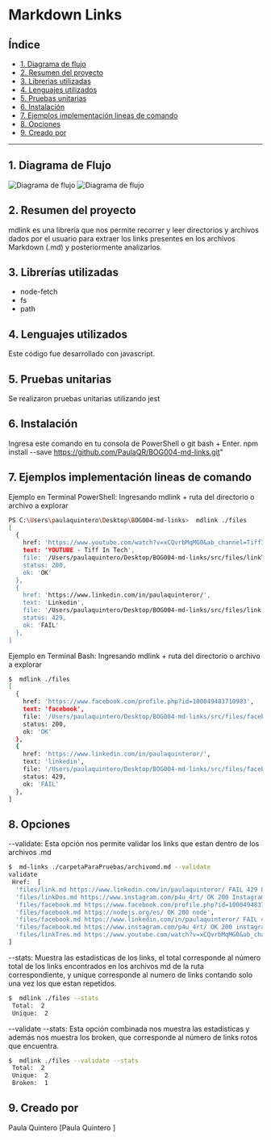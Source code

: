 # Markdown Links

## Índice

* [1. Diagrama de flujo](#1-diagrama-de-flujo)
* [2. Resumen del proyecto](#2-resumen-del-proyecto)
* [3. Librerias utilizadas](#3-librerias-utilizadas)
* [4. Lenguajes utilizados](#4-lenguajes-utilizados)
* [5. Pruebas unitarias](#5-pruebas-unitarias)
* [6. Instalación](#6-instalacion)
* [7. Ejemplos implementación lineas de comando](#7-ejemplos-implementacion-lineas-de-comando)
* [8. Opciones](#opciones)
* [9. Creado por](#9-creado-por)

***
## 1. Diagrama de Flujo
![Diagrama de flujo](Diagramas/Diagrama1.png)
![Diagrama de flujo](Diagramas/Diagrama2.png)
## 2. Resumen del proyecto
mdlink es una librería que nos permite recorrer y leer directorios y archivos dados por el usuario para extraer los links presentes en los archivos Markdown (.md) y posteriormente analizarlos.

## 3. Librerías utilizadas
 - node-fetch
 - fs
 - path

## 4. Lenguajes utilizados
Este código fue desarrollado con javascript.

## 5. Pruebas unitarias
Se realizaron pruebas unitarias utilizando jest

## 6. Instalación
Ingresa este comando en tu consola de PowerShell o git bash + Enter.
npm install --save https://github.com/PaulaQR/BOG004-md-links.git"

## 7. Ejemplos implementación lineas de comando

Ejemplo en Terminal PowerShell: Ingresando mdlink + ruta del directorio o archivo a explorar
```sh
PS C:\Users\paulaquintero\Desktop\BOG004-md-links>  mdlink ./files
[
  {
    href: 'https://www.youtube.com/watch?v=xCQvrbMqMG0&ab_channel=TiffInTech',
    text: 'YOUTUBE - Tiff In Tech',
    file: '/Users/paulaquintero/Desktop/BOG004-md-links/src/files/linkTres.md',
    status: 200,
    ok: 'OK'
  },
  {
    href: 'https://www.linkedin.com/in/paulaquinteror/',
    text: 'Linkedin',
    file: '/Users/paulaquintero/Desktop/BOG004-md-links/src/files/link.md',
    status: 429,
    ok: 'FAIL'
  },
]
```

Ejemplo en Terminal Bash: Ingresando mdlink + ruta del directorio o archivo a explorar
```sh
$  mdlink ./files
[
  {
    href: 'https://www.facebook.com/profile.php?id=100049483710983',
    text: 'facebook',
    file: '/Users/paulaquintero/Desktop/BOG004-md-links/src/files/facebook.md',
    status: 200,
    ok: 'OK'
  },
  {
    href: 'https://www.linkedin.com/in/paulaquinteror/',
    text: 'linkedin',
    file: '/Users/paulaquintero/Desktop/BOG004-md-links/src/files/facebook.md',
    status: 429,
    ok: 'FAIL'
  },
]
```
## 8. Opciones
--validate: Esta opción nos permite validar los links que estan dentro de los archivos .md
```sh
$  md-links ./carpetaParaPruebas/archivomd.md --validate
validate
 Href:  [
  'files/link.md https://www.linkedin.com/in/paulaquinteror/ FAIL 429 Linkedin',
  'files/linkDos.md https://www.instagram.com/p4u_4rt/ OK 200 Instagram',
  'files/facebook.md https://www.facebook.com/profile.php?id=100049483710983 OK 200 facebook',
  'files/facebook.md https://nodejs.org/es/ OK 200 node',
  'files/facebook.md https://www.linkedin.com/in/paulaquinteror/ FAIL 429 linkedin',
  'files/facebook.md https://www.instagram.com/p4u_4rt/ OK 200 instagram',
  'files/linkTres.md https://www.youtube.com/watch?v=xCQvrbMqMG0&ab_channel=TiffInTech OK 200 YOUTUBE - Tiff In Tech'
]
```

--stats: Muestra las estadisticas de los links, el total corresponde al número total de los links encontrados en los archivos md de la ruta correspondiente, y unique corresponde al numero de links contando solo una vez los que estan repetidos.
```sh
$  mdlink ./files --stats
 Total:  2 
 Unique:  2
```

--validate --stats: Esta opción combinada nos muestra las estadisticas y además nos muestra los broken, que corresponde al número de links rotos que encuentra.
```sh
$  mdlink ./files --validate --stats
 Total:  2 
 Unique:  2
 Broken:  1
```

## 9. Creado por
Paula Quintero [Paula Quintero ] 


